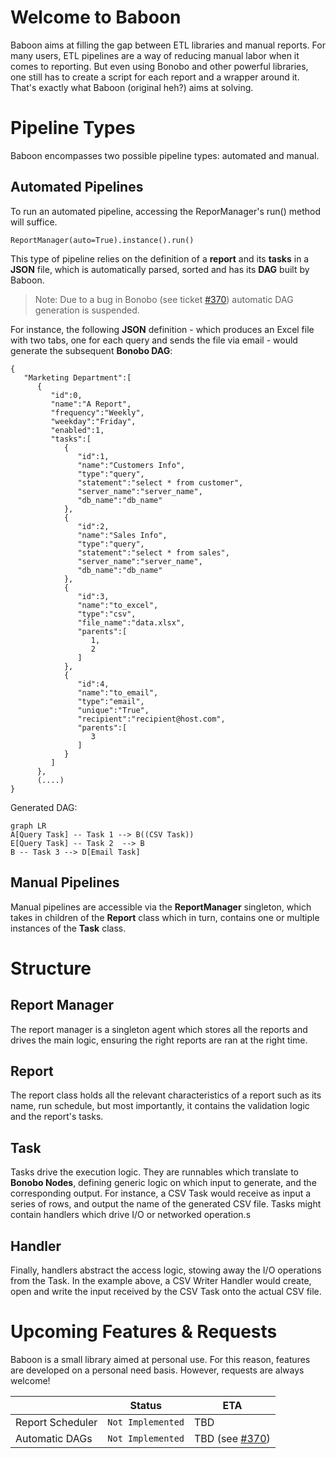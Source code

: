 ﻿# Welcome to Baboon

Baboon aims at filling the gap between ETL libraries and manual reports.
For many users, ETL pipelines are a way of reducing manual labor when it comes to reporting. But even using Bonobo and other powerful libraries, one still has to create a script for each report and a wrapper around it. That's exactly what Baboon (original heh?) aims at solving.

# Pipeline Types

Baboon encompasses two possible pipeline types: automated and manual.

## Automated Pipelines

To run an automated pipeline, accessing the ReporManager's run() method will suffice.

    ReportManager(auto=True).instance().run()
    
This type of pipeline relies on the definition of a **report** and its **tasks** in a **JSON** file, which is automatically parsed, sorted and has its **DAG** built by Baboon. 
 > Note: Due to a bug in Bonobo (see ticket [#370](https://github.com/python-bonobo/bonobo/issues/370)) automatic DAG generation is suspended.
 

 For instance, the following **JSON** definition - which produces an Excel file with two tabs, one for each query and sends the file via email - would generate the subsequent **Bonobo DAG**:
 

    {
       "Marketing Department":[
          {
             "id":0,
             "name":"A Report",
             "frequency":"Weekly",
             "weekday":"Friday",
             "enabled":1,
             "tasks":[
                {
                   "id":1,
                   "name":"Customers Info",
                   "type":"query",
                   "statement":"select * from customer",
                   "server_name":"server_name",
                   "db_name":"db_name"
                },
                {
                   "id":2,
                   "name":"Sales Info",
                   "type":"query",
                   "statement":"select * from sales",
                   "server_name":"server_name",
                   "db_name":"db_name"
                },
                {
                   "id":3,
                   "name":"to_excel",
                   "type":"csv",
                   "file_name":"data.xlsx",
                   "parents":[
                      1,
                      2
                   ]
                },
                {
                   "id":4,
                   "name":"to_email",
                   "type":"email",
                   "unique":"True",
                   "recipient":"recipient@host.com",
                   "parents":[
                      3
                   ]
                }
             ]
          },
          (....)
    }

Generated DAG:
```mermaid
graph LR
A[Query Task] -- Task 1 --> B((CSV Task))
E[Query Task] -- Task 2  --> B
B -- Task 3 --> D[Email Task]

```

## Manual Pipelines

Manual pipelines are accessible via the **ReportManager** singleton, which takes in children of the **Report** class which in turn, contains one or multiple instances of the **Task** class.

# Structure

## Report Manager

The report manager is a singleton agent which stores all the reports and drives the main logic, ensuring the right reports are ran at the right time.

## Report

The report class holds all the relevant characteristics of a report such as its name, run schedule, but most importantly, it contains the validation logic and the report's tasks.
## Task

Tasks drive the execution logic. They are runnables which translate to **Bonobo Nodes**, defining generic logic on which input to generate, and the corresponding output. For instance, a CSV Task would receive as input a series of rows, and output the name of the generated CSV file.
Tasks might contain handlers which drive I/O or networked operation.s

## Handler

Finally, handlers abstract the access logic, stowing away the I/O operations from the Task. In the example above, a CSV Writer Handler would create, open and write the input received by the CSV Task onto the actual CSV file.



# Upcoming Features & Requests

Baboon is a small library aimed at personal use. For this reason, features are developed on a personal need basis. However, requests are always welcome!

|                |Status|ETA|
|----------------|-------------------------------|-----------------------------|
|Report Scheduler|`Not Implemented`             |TBD|
|Automatic DAGs|`Not Implemented`            |TBD (see [#370](https://github.com/python-bonobo/bonobo/issues/370))          |


